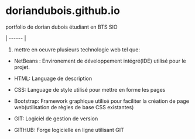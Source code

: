# doriandubois.github.io
portfolio de dorian dubois étudiant en BTS SIO

| ------ |

1) mettre en oeuvre plusieurs technologie web tel que:

- NetBeans : Environement de développement intégré(IDE) utilisé pour le projet.

- HTML: Language de description

- CSS: Language de style utilisé pour mettre en forme les pages

- Bootstrap: Framework graphique utilisé pour faciliter la création de page web(utilisation de règles de base CSS existantes)

- GIT: Logiciel de gestion de version 

- GITHUB: Forge logicielle en ligne utilisant GIT
